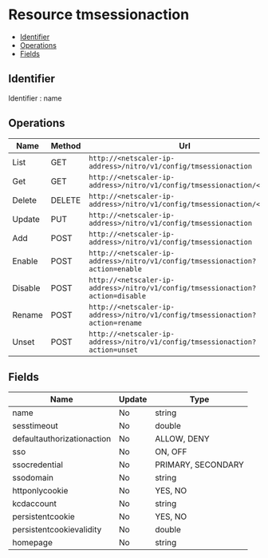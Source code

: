 # Resource tmsessionaction

- [Identifier](#identifier)
- [Operations](#operations)
- [Fields](#fields)

## Identifier

Identifier : name

## Operations

| Name | Method | Url |
|----|----|----|
| List | GET | `http://<netscaler-ip-address>/nitro/v1/config/tmsessionaction` |
| Get | GET | `http://<netscaler-ip-address>/nitro/v1/config/tmsessionaction/<name>` |
| Delete | DELETE | `http://<netscaler-ip-address>/nitro/v1/config/tmsessionaction/<name>` |
| Update | PUT | `http://<netscaler-ip-address>/nitro/v1/config/tmsessionaction` |
| Add | POST | `http://<netscaler-ip-address>/nitro/v1/config/tmsessionaction` |
| Enable | POST | `http://<netscaler-ip-address>/nitro/v1/config/tmsessionaction?action=enable` |
| Disable | POST | `http://<netscaler-ip-address>/nitro/v1/config/tmsessionaction?action=disable` |
| Rename | POST | `http://<netscaler-ip-address>/nitro/v1/config/tmsessionaction?action=rename` |
| Unset | POST | `http://<netscaler-ip-address>/nitro/v1/config/tmsessionaction?action=unset` |

## Fields

| Name | Update | Type |
|----|----|----|
| name | No | string |
| sesstimeout | No | double |
| defaultauthorizationaction | No | ALLOW, DENY |
| sso | No | ON, OFF |
| ssocredential | No | PRIMARY, SECONDARY |
| ssodomain | No | string |
| httponlycookie | No | YES, NO |
| kcdaccount | No | string |
| persistentcookie | No | YES, NO |
| persistentcookievalidity | No | double |
| homepage | No | string |

